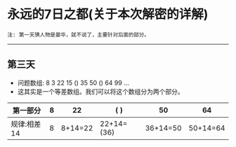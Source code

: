 # 永远的7日之都(关于本次解密的详解)  
    注: 第一天猜人物是晏华，就不说了，主要针对后面的部分。  
___
## 第三天  
* 问题数组: 8 3 22 15 () 35 50 () 64 99 … 
* 这其实是一个等差数组。我们可以将这个数组分为两个部分。

|第一部分|8|22|( )|50|64|
|-------- | :--------: | :--------: |-------- | :--------: | :--------: |
|规律:相差14|8|8+14=22|22+14=(36)|36+14=50|50+14=64|
